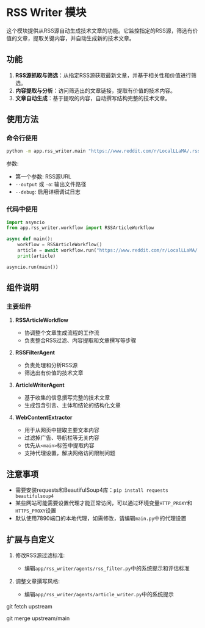 # RSS Writer 模块

这个模块提供从RSS源自动生成技术文章的功能。它监控指定的RSS源，筛选有价值的文章，提取关键内容，并自动生成新的技术文章。

## 功能

1. **RSS源抓取与筛选**：从指定RSS源获取最新文章，并基于相关性和价值进行筛选。
2. **内容提取与分析**：访问筛选出的文章链接，提取有价值的技术内容。
3. **文章自动生成**：基于提取的内容，自动撰写结构完整的技术文章。

## 使用方法

### 命令行使用

```bash
python -m app.rss_writer.main "https://www.reddit.com/r/LocalLLaMA/.rss" --output article.md --debug
```

参数:
- 第一个参数: RSS源URL
- `--output` 或 `-o`: 输出文件路径
- `--debug`: 启用详细调试日志

### 代码中使用

```python
import asyncio
from app.rss_writer.workflow import RSSArticleWorkflow

async def main():
    workflow = RSSArticleWorkflow()
    article = await workflow.run("https://www.reddit.com/r/LocalLLaMA/.rss")
    print(article)

asyncio.run(main())
```

## 组件说明

### 主要组件

1. **RSSArticleWorkflow**
   - 协调整个文章生成流程的工作流
   - 负责整合RSS过滤、内容提取和文章撰写等步骤

2. **RSSFilterAgent**
   - 负责处理和分析RSS源
   - 筛选出有价值的技术文章

3. **ArticleWriterAgent**
   - 基于收集的信息撰写完整的技术文章
   - 生成包含引言、主体和结论的结构化文章

4. **WebContentExtractor**
   - 用于从网页中提取主要文本内容
   - 过滤掉广告、导航栏等无关内容
   - 优先从`<main>`标签中提取内容
   - 支持代理设置，解决网络访问限制问题

## 注意事项

- 需要安装requests和BeautifulSoup4库：`pip install requests beautifulsoup4`
- 某些网站可能需要设置代理才能正常访问，可以通过环境变量`HTTP_PROXY`和`HTTPS_PROXY`设置
- 默认使用7890端口的本地代理，如需修改，请编辑`main.py`中的代理设置

## 扩展与自定义

1. 修改RSS源过滤标准:
   - 编辑`app/rss_writer/agents/rss_filter.py`中的系统提示和评估标准

2. 调整文章撰写风格:
   - 编辑`app/rss_writer/agents/article_writer.py`中的系统提示

git fetch upstream

git merge upstream/main
